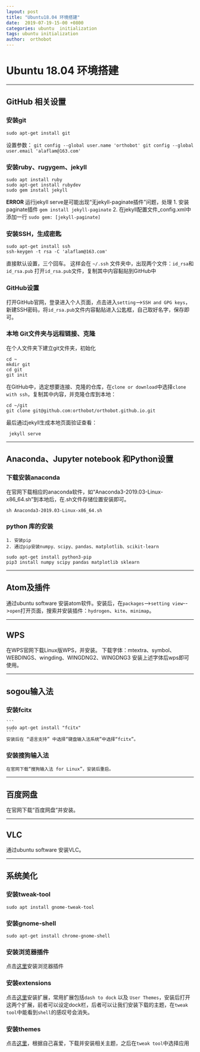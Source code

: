 ```yaml
---
layout: post
title: "Ubuntu18.04 环境搭建"
date:  2019-07-19-15-00 +0800
categories: ubuntu  initialization
tags: ubuntu initialization
author:  orthobot
---
```


#  Ubuntu 18.04 环境搭建
*****
##  GitHub 相关设置
### 安装git
  ```
  sudo apt-get install git
  ```
  设置参数：
    ```
    git config --global user.name 'orthobot'
    git config --global user.email 'alaflam@163.com'
    ```

### 安装ruby、rugygem、jekyll

  ```
  sudo apt install ruby
  sudo apt-get install rubydev
  sudo gem install jekyll
  ```
  **ERROR**
    运行jekyll serve是可能出现“无jekyll-paginate插件”问题，处理
    1. 安装paginate插件
    ```
    gem install jekyll-paginate
    ```
    2. 在jekyll配置文件_config.xml中添加一行
    ```
    sudo gem: [jekyll-paginate]
    ```
### 安装SSH，生成密匙
  ```
  sudo apt-get install ssh
  ssh-keygen -t rsa -C 'alaflam@163.com'
  ```
  直接默认设置，三个回车。
  这样会在 `~/.ssh` 文件夹中，出现两个文件：`id_rsa`和`id_rsa.pub`
  打开`id_rsa.pub`文件，复制其中内容黏贴到GitHub中

### GitHub设置
  打开GitHub官网，登录进入个人页面，点击进入`setting`-->`SSH and GPG keys`，新建SSH密码，将`id_rsa.pub`文件内容黏贴进入公匙框，自己取好名字，保存即可。

### 本地 Git文件夹与远程链接、克隆
  在个人文件夹下建立git文件夹，初始化
  ```
  cd ~
  mkdir git
  cd git
  git init
  ```
  在GitHub中，选定想要连接、克隆的仓库，在`clone or download`中选择`clone with ssh`，复制其中内容，并克隆仓库到本地：
  ```
  cd ~/git
  git clone git@github.com:orthobot/orthobot.github.io.git
  ```
 最后通过jekyll生成本地页面验证查看：
 ```
  jekyll serve
 ```
 -----
## Anaconda、Jupyter notebook 和Python设置
### 下载安装anaconda
  在官网下载相应的anaconda软件，如“Anaconda3-2019.03-Linux-x86_64.sh”到本地后，在.sh文件存储位置安装即可。
  ```
  sh Anaconda3-2019.03-Linux-x86_64.sh
  ```

### python 库的安装
    1. 安装pip
    2. 通过pip安装numpy、scipy、pandas、matplotlib、scikit-learn
```
sudo apt-get install python3-pip
pip3 install numpy scipy pandas matplotlib sklearn
```

-----
##  Atom及插件
  通过ubuntu software 安装atom软件。安装后，在`packages`-->`setting view`-->`open`打开页面，搜索并安装插件：`hydrogen`、`kite`、`minimap`。

-----
## WPS
  在WPS官网下载Linux版WPS，并安装。
  下载字体：mtextra、symbol、WEBDINGS、wingding、WINGDNG2、WINGDNG3
  安装上述字体后wps即可使用。

-----
## sogou输入法
### 安装fcitx
    ```
    sudo apt-get install "fcitx"
    ```
    安装后在 “语言支持” 中选择“键盘输入法系统”中选择“fcitx”。

### 安装搜狗输入法
    在官网下载“搜狗输入法 for Linux”，安装后重启。

-----
## 百度网盘
  在官网下载“百度网盘”并安装。

-----
## VLC
  通过ubuntu software 安装VLC。

-----
## 系统美化
### 安装tweak-tool
  ```
  sudo apt install gnome-tweak-tool
  ```

### 安装gnome-shell
  ```
  sudo apt-get install chrome-gnome-shell
  ```

### 安装浏览器插件
  点击[这里](https://wiki.gnome.org/Projects/GnomeShellIntegrationForChrome/Installation)安装浏览器插件

### 安装extensions
  点击[这里](https://link.jianshu.com/?t=https://extensions.gnome.org/)安装扩展，常用扩展包括`dash to dock` 以及 `User Themes`，安装后打开这两个扩展，前者可以设定dock栏，后者可以让我们安装下载的主题，在`tweak tool`中能看到`shell`的感叹号会消失。

### 安装themes
  点击[这里](https://www.gnome-look.org/)，根据自己喜爱，下载并安装相关主题，之后在`tweak tool`中选择应用
